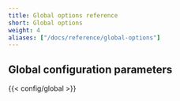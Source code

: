 ```yaml
---
title: Global options reference
short: Global options
weight: 4
aliases: ["/docs/reference/global-options"]
---
```


## Global configuration parameters

{{< config/global >}}
